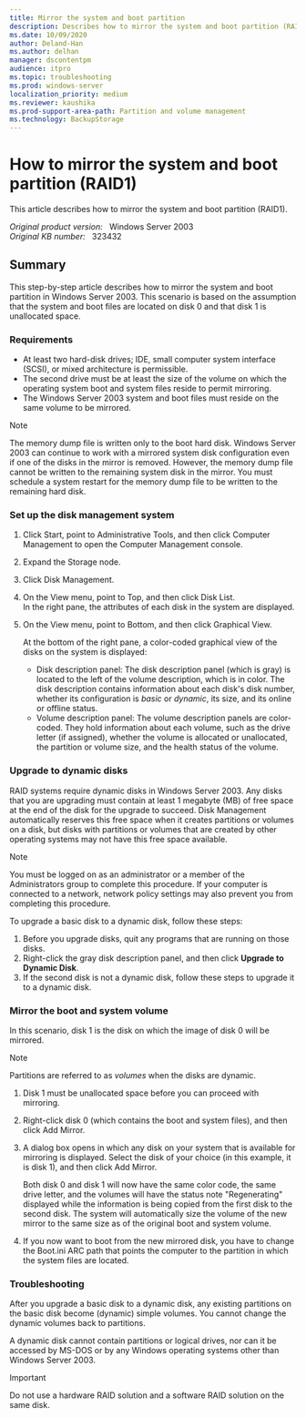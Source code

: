 ```yaml
---
title: Mirror the system and boot partition
description: Describes how to mirror the system and boot partition (RAID1).
ms.date: 10/09/2020
author: Deland-Han
ms.author: delhan 
manager: dscontentpm
audience: itpro
ms.topic: troubleshooting
ms.prod: windows-server
localization_priority: medium
ms.reviewer: kaushika
ms.prod-support-area-path: Partition and volume management
ms.technology: BackupStorage
---
```

# How to mirror the system and boot partition (RAID1) 

This article describes how to mirror the system and boot partition (RAID1).

_Original product version:_ &nbsp; Windows Server 2003  
_Original KB number:_ &nbsp; 323432

## Summary

This step-by-step article describes how to mirror the system and boot partition in Windows Server 2003. This scenario is based on the assumption that the system and boot files are located on disk 0 and that disk 1 is unallocated space.

### Requirements

- At least two hard-disk drives; IDE, small computer system interface (SCSI), or mixed architecture is permissible.
- The second drive must be at least the size of the volume on which the operating system boot and system files reside to permit mirroring.
- The Windows Server 2003 system and boot files must reside on the same volume to be mirrored.  

> [!NOTE]
> The memory dump file is written only to the boot hard disk. Windows Server 2003 can continue to work with a mirrored system disk configuration even if one of the disks in the mirror is removed. However, the memory dump file cannot be written to the remaining system disk in the mirror. You must schedule a system restart for the memory dump file to be written to the remaining hard disk.

### Set up the disk management system

1. Click Start, point to Administrative Tools, and then click Computer Management to open the Computer Management console.
2. Expand the Storage node.
3. Click Disk Management.
4. On the View menu, point to Top, and then click Disk List.  
    In the right pane, the attributes of each disk in the system are displayed.
5. On the View menu, point to Bottom, and then click Graphical View.

    At the bottom of the right pane, a color-coded graphical view of the disks on the system is displayed:

    - Disk description panel: The disk description panel (which is gray) is located to the left of the volume description, which is in color. The disk description contains information about each disk's disk number, whether its configuration is *basic* or *dynamic*, its size, and its online or offline status.
    - Volume description panel: The volume description panels are color-coded. They hold information about each volume, such as the drive letter (if assigned), whether the volume is allocated or unallocated, the partition or volume size, and the health status of the volume.

### Upgrade to dynamic disks

RAID systems require dynamic disks in Windows Server 2003. Any disks that you are upgrading must contain at least 1 megabyte (MB) of free space at the end of the disk for the upgrade to succeed. Disk Management automatically reserves this free space when it creates partitions or volumes on a disk, but disks with partitions or volumes that are created by other operating systems may not have this free space available.

> [!NOTE]
> You must be logged on as an administrator or a member of the Administrators group to complete this procedure. If your computer is connected to a network, network policy settings may also prevent you from completing this procedure.

To upgrade a basic disk to a dynamic disk, follow these steps:

1. Before you upgrade disks, quit any programs that are running on those disks.
2. Right-click the gray disk description panel, and then click
 **Upgrade to Dynamic Disk**.
3. If the second disk is not a dynamic disk, follow these steps to upgrade it to a dynamic disk.

### Mirror the boot and system volume

In this scenario, disk 1 is the disk on which the image of disk 0 will be mirrored.

> [!NOTE]
> Partitions are referred to as *volumes* when the disks are dynamic.

1. Disk 1 must be unallocated space before you can proceed with mirroring.
2. Right-click disk 0 (which contains the boot and system files), and then click Add Mirror.
3. A dialog box opens in which any disk on your system that is available for mirroring is displayed. Select the disk of your choice (in this example, it is disk 1), and then click Add Mirror.

    Both disk 0 and disk 1 will now have the same color code, the same drive letter, and the volumes will have the status note "Regenerating" displayed while the information is being copied from the first disk to the second disk. The system will automatically size the volume of the new mirror to the same size as of the original boot and system volume.
4. If you now want to boot from the new mirrored disk, you have to change the Boot.ini ARC path that points the computer to the partition in which the system files are located.

### Troubleshooting

After you upgrade a basic disk to a dynamic disk, any existing partitions on the basic disk become (dynamic) simple volumes. You cannot change the dynamic volumes back to partitions.

A dynamic disk cannot contain partitions or logical drives, nor can it be accessed by MS-DOS or by any Windows operating systems other than Windows Server 2003.

> [!IMPORTANT]
> Do not use a hardware RAID solution and a software RAID solution on the same disk.
